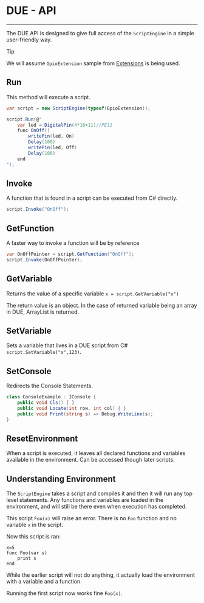 # DUE - API
---

The DUE API is designed to give full access of the `ScriptEngine` in a simple user-friendly way.

> [!TIP]
> We will assume `GpioExtension` sample from [Extensions](extensions.md) is being used.

## Run

This method will execute a script.

```cs
var script = new ScriptEngine(typeof(GpioExtension));

script.Run(@"
	var led = DigitalPin(4*16+11)//PE11
	func OnOff()
		writePin(led, On)
		Delay(100)
		writePin(led, Off)
		Delay(100)
	end
");
```
## Invoke
A function that is found in a script can be executed from C# directly.

```cs
script.Invoke("OnOff");
```
## GetFunction

A faster way to invoke a function will be by reference

```cs
var OnOffPointer = script.GetFunction("OnOff");
script.Invoke(OnOffPointer);
```
## GetVariable

Returns the value of a specific variable `x = script.GetVariable("x")`

The return value is an object. In the case of returned variable being an array in DUE, ArrayList is returned.

## SetVariable

Sets a variable that lives in a DUE script from C# `script.SetVariable("x",123)`.

## SetConsole

Redirects the Console Statements.

```cs
class ConsoleExample : IConsole {
	public void Cls() { }
	public void Locate(int row, int col) { }
	public void Print(string s) => Debug.WriteLine(s);
}
```

## ResetEnvironment

When a script is executed, it leaves all declared functions and variables available in the environment. Can be accessed though later scripts.

## Understanding Environment

The `ScriptEngine` takes a script and compiles it and then it will run any top level statements. Any functions and variables are loaded in the environment, and will still be there even when execution has completed.

This script `Foo(x)` will raise an error. There is no `Foo` function and no variable `x` in the script.

Now this script is ran:

```
x=5
func Foo(var s)
	print s
end
```

While the earlier script will not do anything, it actually load the environment with a variable and a function.

Running the first script now works fine `Foo(x)`.